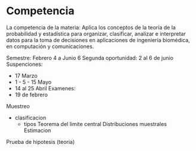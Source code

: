 # Competencia
La competencia de la materia:
Aplica los conceptos de la teoría de la probabilidad y estadística para organizar, clasificar, analizar e interpretar datos para la toma de decisiones en aplicaciones de ingeniería biomédica, en computación y comunicaciones.

Semestre: Febrero 4 a Junio 6
Segunda oportunidad: 2 al 6 de junio
Suspenciones:
- 17 Marzo
- 1 - 5 - 15 Mayo
- 14 al 25 Abril
Examenes:
- 19 de febrero

Muestreo
- clasificacion
	- tipos
Teorema del limite central 
Distribuciones muestrales
Estimacion

Prueba de hipotesis (teoria)
